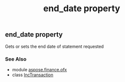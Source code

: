 ﻿---
title: end_date property
second_title: Aspose.Finance for Python via .NET API References
description: 
type: docs
weight: 30
url: /python-net/aspose.finance.ofx/inctransaction/end_date/
is_root: false
---

## end_date property


Gets or sets the end date of statement requested

### See Also
* module [aspose.finance.ofx](../../)
* class [IncTransaction](/finance/python-net/aspose.finance.ofx/inctransaction)
